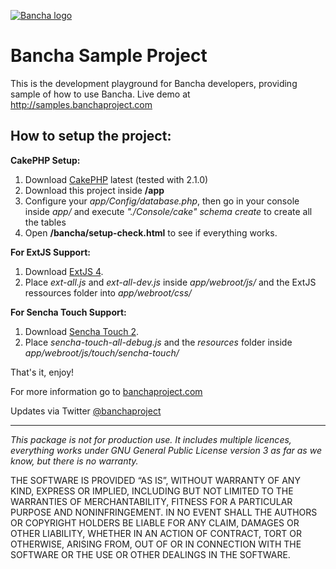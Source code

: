 [![Bancha logo](http://docs.banchaproject.com/wiki/images/github-logo.png)](http://banchaproject.com)

Bancha Sample Project
=============================

This is the development playground for Bancha developers, providing sample of how to use Bancha.
Live demo at http://samples.banchaproject.com


How to setup the project:
---------------------

__CakePHP Setup:__

1. Download [CakePHP](http://www.cakephp.com) latest (tested with 2.1.0)
1. Download this project inside __/app__
1. Configure your _app/Config/database.php_, then go in your console inside _app/_ and execute _"./Console/cake" schema create_ to create all the tables
1. Open __/bancha/setup-check.html__ to see if everything works.

__For ExtJS Support:__

1. Download [ExtJS 4](http://www.sencha.com/products/extjs/download/).
1. Place _ext-all.js_ and _ext-all-dev.js_ inside _app/webroot/js/_ and the ExtJS ressources folder into _app/webroot/css/_

__For Sencha Touch Support:__

1. Download [Sencha Touch 2](http://www.sencha.com/products/touch/download/).
1. Place _sencha-touch-all-debug.js_ and the _resources_ folder inside _app/webroot/js/touch/sencha-touch/_



That's it, enjoy!




For more information go to [banchaproject.com](http://banchaproject.com) 

Updates via Twitter [@banchaproject](http://twitter.com/#!/banchaproject)

-------------------------

_This package is not for production use. It includes multiple licences, 
everything works under GNU General Public License version 3 as far as we 
know, but there is no warranty._

THE SOFTWARE IS PROVIDED “AS IS”, WITHOUT WARRANTY OF ANY KIND, EXPRESS OR
IMPLIED, INCLUDING BUT NOT LIMITED TO THE WARRANTIES OF MERCHANTABILITY,
FITNESS FOR A PARTICULAR PURPOSE AND NONINFRINGEMENT. IN NO EVENT SHALL THE
AUTHORS OR COPYRIGHT HOLDERS BE LIABLE FOR ANY CLAIM, DAMAGES OR OTHER
LIABILITY, WHETHER IN AN ACTION OF CONTRACT, TORT OR OTHERWISE, ARISING FROM,
OUT OF OR IN CONNECTION WITH THE SOFTWARE OR THE USE OR OTHER DEALINGS IN
THE SOFTWARE.